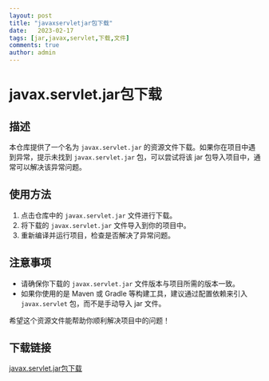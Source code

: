 ```yaml
---
layout: post
title: "javaxservletjar包下载"
date:   2023-02-17
tags: [jar,javax,servlet,下载,文件]
comments: true
author: admin
---
```

# javax.servlet.jar包下载

## 描述
本仓库提供了一个名为 `javax.servlet.jar` 的资源文件下载。如果你在项目中遇到异常，提示未找到 `javax.servlet.jar` 包，可以尝试将该 jar 包导入项目中，通常可以解决该异常问题。

## 使用方法
1. 点击仓库中的 `javax.servlet.jar` 文件进行下载。
2. 将下载的 `javax.servlet.jar` 文件导入到你的项目中。
3. 重新编译并运行项目，检查是否解决了异常问题。

## 注意事项
- 请确保你下载的 `javax.servlet.jar` 文件版本与项目所需的版本一致。
- 如果你使用的是 Maven 或 Gradle 等构建工具，建议通过配置依赖来引入 `javax.servlet` 包，而不是手动导入 jar 文件。

希望这个资源文件能帮助你顺利解决项目中的问题！

## 下载链接

[javax.servlet.jar包下载](https://pan.quark.cn/s/cec8b5594cd9)